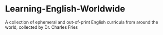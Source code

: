 # Learning-English-Worldwide
A collection of ephemeral and out-of-print English curricula from around the world, collected by Dr. Charles Fries
